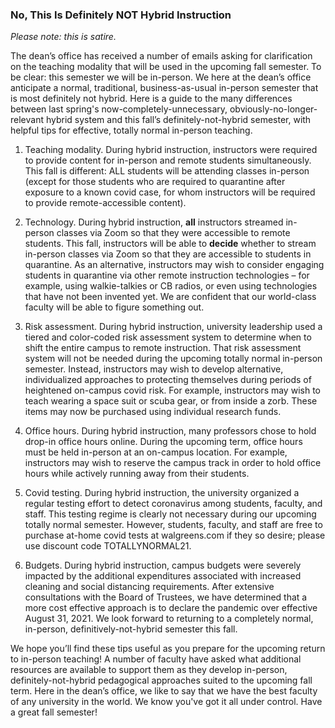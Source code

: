 ### No, This Is Definitely NOT Hybrid Instruction  

_Please note:  this is satire._

The dean’s office has received a number of emails asking for clarification on the teaching modality that will be used in the upcoming fall semester.  To be clear:  this semester we will be in-person.  We here at the dean’s office anticipate a normal, traditional, business-as-usual in-person semester that is most definitely not hybrid. Here is a guide to the many differences between last spring's now-completely-unnecessary, obviously-no-longer-relevant hybrid system and this fall’s definitely-not-hybrid semester, with helpful tips for effective, totally normal in-person teaching.
 
1. Teaching modality. During hybrid instruction, instructors were required to provide content for in-person and remote students simultaneously.  This fall is different: ALL students will be attending classes in-person (except for those students who are required to quarantine after exposure to a known covid case, for whom instructors will be required to provide remote-accessible content).
 
2. Technology. During hybrid instruction, **all** instructors streamed in-person classes via Zoom so that they were accessible to remote students.  This fall, instructors will be able to **decide** whether to stream in-person classes via Zoom so that they are accessible to students in quarantine.  As an alternative, instructors may wish to consider engaging students in quarantine via other remote instruction technologies – for example, using walkie-talkies or CB radios, or even using technologies that have not been invented yet.  We are confident that our world-class faculty will be able to figure something out.
 
3. Risk assessment. During hybrid instruction, university leadership used a tiered and color-coded risk assessment system to determine when to shift the entire campus to remote instruction.  That risk assessment system will not be needed during the upcoming totally normal in-person semester. Instead, instructors may wish to develop alternative, individualized approaches to protecting themselves during periods of heightened on-campus covid risk.  For example, instructors may wish to teach wearing a space suit or scuba gear, or from inside a zorb.  These items may now be purchased using individual research funds.
 
4. Office hours. During hybrid instruction, many professors chose to hold drop-in office hours online.  During the upcoming term, office hours must be held in-person at an on-campus location.  For example, instructors may wish to reserve the campus track in order to hold office hours while actively running away from their students.

5. Covid testing. During hybrid instruction, the university organized a regular testing effort to detect coronavirus among students, faculty, and staff.  This testing regime is clearly not necessary during our upcoming totally normal semester. However, students, faculty, and staff are free to purchase at-home covid tests at walgreens.com if they so desire; please use discount code TOTALLYNORMAL21.

6. Budgets. During hybrid instruction, campus budgets were severely impacted by the additional expenditures associated with increased cleaning and social distancing requirements.  After extensive consultations with the Board of Trustees, we have determined that a more cost effective approach is to declare the pandemic over effective August 31, 2021.  We look forward to returning to a completely normal, in-person, definitively-not-hybrid semester this fall.

We hope you’ll find these tips useful as you prepare for the upcoming return to in-person teaching!  A number of faculty have asked what additional resources are available to support them as they develop in-person, definitely-not-hybrid pedagogical approaches suited to the upcoming fall term.  Here in the dean’s office, we like to say that we have the best faculty of any university in the world.  We know you've got it all under control.  Have a great fall semester!


